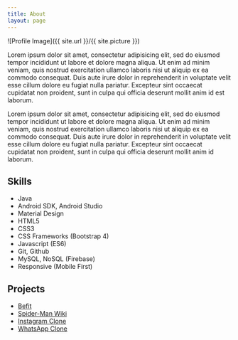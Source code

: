 ```yaml
---
title: About
layout: page
---
```

![Profile Image]({{ site.url }}/{{ site.picture }})

<p>Lorem ipsum dolor sit amet, consectetur adipisicing elit, sed do eiusmod
tempor incididunt ut labore et dolore magna aliqua. Ut enim ad minim veniam,
quis nostrud exercitation ullamco laboris nisi ut aliquip ex ea commodo
consequat. Duis aute irure dolor in reprehenderit in voluptate velit esse
cillum dolore eu fugiat nulla pariatur. Excepteur sint occaecat cupidatat non
proident, sunt in culpa qui officia deserunt mollit anim id est laborum.</p>

<p>Lorem ipsum dolor sit amet, consectetur adipisicing elit, sed do eiusmod
tempor incididunt ut labore et dolore magna aliqua. Ut enim ad minim veniam,
quis nostrud exercitation ullamco laboris nisi ut aliquip ex ea commodo
consequat. Duis aute irure dolor in reprehenderit in voluptate velit esse
cillum dolore eu fugiat nulla pariatur. Excepteur sint occaecat cupidatat non
proident, sunt in culpa qui officia deserunt mollit anim id laborum.</p>

<h2>Skills</h2>

<ul class="skill-list">
	<li>Java</li>
	<li>Android SDK, Android Studio</li>
	<li>Material Design</li>
	<li>HTML5</li>
	<li>CSS3</li>
	<li>CSS Frameworks (Bootstrap 4)</li>
	<li>Javascript (ES6)</li>
	<li>Git, Github</li>
	<li>MySQL, NoSQL (Firebase)</li>
	<li>Responsive (Mobile First)</li>	
</ul>

<h2>Projects</h2>

<ul>
	<li><a href="https://github.com/luisabfs/befit">Befit</a></li>
	<li><a href="https://github.com/luisabfs/spider-man-wiki">Spider-Man Wiki</a></li>
	<li><a href="https://github.com/luisabfs/instagram-clone">Instagram Clone</a></li>
	<li><a href="https://github.com/luisabfs/whatsapp-clone">WhatsApp Clone</a></li>
</ul>
